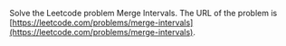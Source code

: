 Solve the Leetcode problem Merge Intervals.
The URL of the problem is [https://leetcode.com/problems/merge-intervals](https://leetcode.com/problems/merge-intervals).
